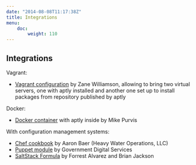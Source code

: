 ```yaml
---
date: "2014-08-08T11:17:38Z"
title: Integrations
menu:
    doc:
        weight: 110
---
```


Integrations
------------

Vagrant:

-   [Vagrant configuration](https://github.com/sepulworld/aptly-vagrant) by
    Zane Williamson, allowing to bring two virtual servers, one with aptly installed
    and another one set up to install packages from repository published by aptly

Docker:

-    [Docker container](https://github.com/mikepurvis/aptly-docker) with aptly inside by Mike Purvis

With configuration management systems:

-   [Chef cookbook](https://github.com/hw-cookbooks/aptly) by Aaron Baer
    (Heavy Water Operations, LLC)
-   [Puppet module](https://github.com/alphagov/puppet-aptly) by
    Government Digital Services
-   [SaltStack Formula](https://github.com/saltstack-formulas/aptly-formula) by
    Forrest Alvarez and Brian Jackson
